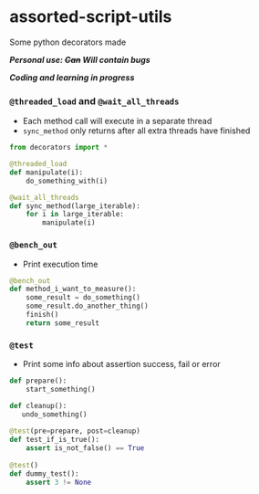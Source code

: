 # assorted-script-utils
Some python decorators made

***Personal use: ~~Can~~ Will contain bugs***

***Coding and learning in progress***


### ```@threaded_load``` and ```@wait_all_threads```
- Each method call will execute in a separate thread
- ```sync_method``` only returns after all extra threads have finished
```python
from decorators import *

@threaded_load
def manipulate(i):
    do_something_with(i)

@wait_all_threads
def sync_method(large_iterable):
    for i in large_iterable:
        manipulate(i)
```


### ```@bench_out```
- Print execution time
```python
@bench_out
def method_i_want_to_measure():
    some_result = do_something()
    some_result.do_another_thing()
    finish()
    return some_result
```


### ```@test```
- Print some info about assertion success, fail or error
```python
def prepare():
    start_something()

def cleanup():
   undo_something()
   
@test(pre=prepare, post=cleanup)
def test_if_is_true():
    assert is_not_false() == True
    
@test()
def dummy_test():
    assert 3 != None
```
